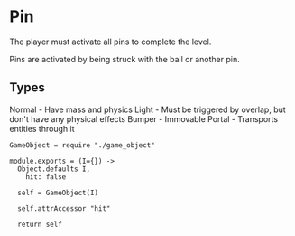 Pin
===

The player must activate all pins to complete the level.

Pins are activated by being struck with the ball or another pin.

Types
-----

Normal - Have mass and physics
Light - Must be triggered by overlap, but don't have any physical effects
Bumper - Immovable
Portal - Transports entities through it

    GameObject = require "./game_object"

    module.exports = (I={}) ->
      Object.defaults I,
        hit: false

      self = GameObject(I)

      self.attrAccessor "hit"

      return self
